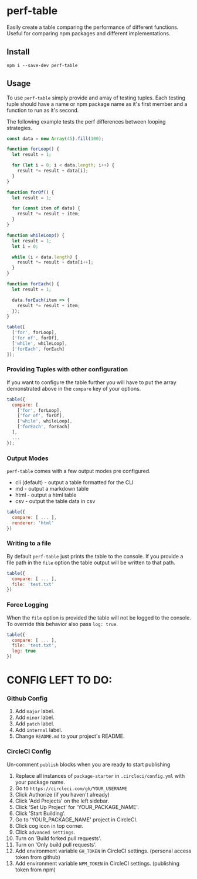 # perf-table

Easily create a table comparing the performance of different functions. Useful for comparing npm packages and different implementations.

## Install

```
npm i --save-dev perf-table
```

## Usage

To use `perf-table` simply provide and array of testing tuples. Each testing tuple should have a name or npm package name as it's first member and a function to run as it's second.

The following example tests the perf differences between looping strategies.

```js
const data = new Array(45).fill(100);

function forLoop() {
  let result = 1;

  for (let i = 0; i < data.length; i++) {
    result *= result + data[i];
  }
}

function forOf() {
  let result = 1;

  for (const item of data) {
    result *= result + item;
  }
}

function whileLoop() {
  let result = 1;
  let i = 0;

  while (i < data.length) {
    result *= result + data[i++];
  }
}

function forEach() {
  let result = 1;

  data.forEach(item => {
    result *= result + item;
  });
}

table([
  ['for', forLoop],
  ['for of', forOf],
  ['while', whileLoop],
  ['forEach', forEach]
]);
```

### Providing Tuples with other configuration

If you want to configure the table further you will have to put the array demonstrated above in the `compare` key of your options.

```js
table({
  compare: [
    ['for', forLoop],
    ['for of', forOf],
    ['while', whileLoop],
    ['forEach', forEach]
  ],
  ...
});
```

### Output Modes

`perf-table` comes with a few output modes pre configured.

- cli (default) - output a table formatted for the CLI
- md - output a markdown table
- html - output a html table
- csv - output the table data in csv

```js
table({
  compare: [ ... ],
  renderer: 'html'
})
```

### Writing to a file

By default `perf-table` just prints the table to the console. If you provide a file path in the `file` option the table output will be written to that path.

```js
table({
  compare: [ ... ],
  file: 'test.txt'
})
```

### Force Logging

When the `file` option is provided the table will not be logged to the console. To override this behavior also pass `log: true`.

```js
table({
  compare: [ ... ],
  file: 'test.txt',
  log: true
})
```

# CONFIG LEFT TO DO:

### Github Config

1. Add `major` label.
2. Add `minor` label.
3. Add `patch` label.
4. Add `internal` label.
5. Change `README.md` to your project's README.

### CircleCI Config

Un-comment `publish` blocks when you are ready to start publishing

1. Replace all instances of `package-starter` in `.circleci/config.yml` with your package name.
2. Go to `https://circleci.com/gh/YOUR_USERNAME`
3. Click Authorize (if you haven't already)
4. Click 'Add Projects' on the left sidebar.
5. Click 'Set Up Project' for 'YOUR_PACKAGE_NAME'.
6. Click 'Start Building'.
7. Go to 'YOUR_PACKAGE_NAME' project in CircleCI.
8. Click cog icon in top corner.
9. Click `advanced settings`.
10. Turn on 'Build forked pull requests'.
11. Turn on 'Only build pull requests'.
12. Add environment variable `GH_TOKEN` in CircleCI settings. (personal access token from github)
13. Add environment variable `NPM_TOKEN` in CircleCI settings. (publishing token from npm)
